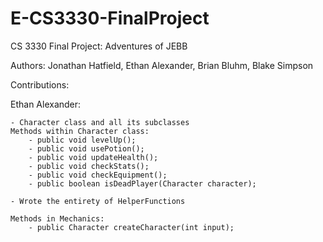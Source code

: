 # E-CS3330-FinalProject

CS 3330 Final Project: Adventures of JEBB

Authors: Jonathan Hatfield, Ethan Alexander, Brian Bluhm, Blake Simpson


Contributions:

Ethan Alexander:
	
	- Character class and all its subclasses
	Methods within Character class:
		- public void levelUp();
		- public void usePotion();
		- public void updateHealth();
		- public void checkStats();
		- public void checkEquipment();
		- public boolean isDeadPlayer(Character character);
	
	- Wrote the entirety of HelperFunctions
	
	Methods in Mechanics:
		- public Character createCharacter(int input);
